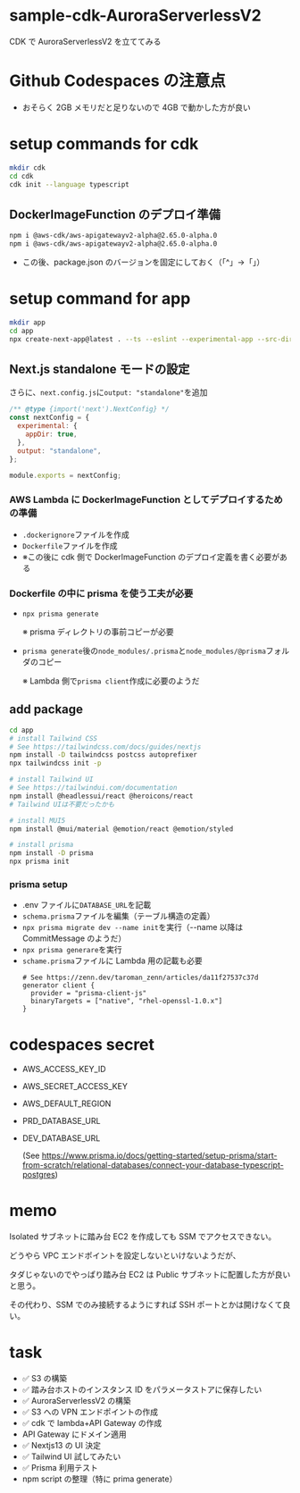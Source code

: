 # sample-cdk-AuroraServerlessV2

CDK で AuroraServerlessV2 を立ててみる

# Github Codespaces の注意点

- おそらく 2GB メモリだと足りないので 4GB で動かした方が良い

# setup commands for cdk

```sh
mkdir cdk
cd cdk
cdk init --language typescript
```

## DockerImageFunction のデプロイ準備

```sh
npm i @aws-cdk/aws-apigatewayv2-alpha@2.65.0-alpha.0
npm i @aws-cdk/aws-apigatewayv2-alpha@2.65.0-alpha.0
```

- この後、package.json のバージョンを固定にしておく（「^」->「」）

# setup command for app

```sh
mkdir app
cd app
npx create-next-app@latest . --ts --eslint --experimental-app --src-dir --use-npm --import-alias "@/*"

```

## Next.js standalone モードの設定

さらに、`next.config.js`に`output: "standalone"`を追加

```js
/** @type {import('next').NextConfig} */
const nextConfig = {
  experimental: {
    appDir: true,
  },
  output: "standalone",
};

module.exports = nextConfig;
```

### AWS Lambda に DockerImageFunction としてデプロイするための準備

- `.dockerignore`ファイルを作成
- `Dockerfile`ファイルを作成
- ※この後に cdk 側で DockerImageFunction のデプロイ定義を書く必要がある

### Dockerfile の中に prisma を使う工夫が必要

- `npx prisma generate`

  ※ prisma ディレクトリの事前コピーが必要

- `prisma generate`後の`node_modules/.prisma`と`node_modules/@prisma`フォルダのコピー

  ※ Lambda 側で`prisma client`作成に必要のようだ

## add package

```sh
cd app
# install Tailwind CSS
# See https://tailwindcss.com/docs/guides/nextjs
npm install -D tailwindcss postcss autoprefixer
npx tailwindcss init -p

# install Tailwind UI
# See https://tailwindui.com/documentation
npm install @headlessui/react @heroicons/react
# Tailwind UIは不要だったかも

# install MUI5
npm install @mui/material @emotion/react @emotion/styled

# install prisma
npm install -D prisma
npx prisma init
```

### prisma setup

- .env ファイルに`DATABASE_URL`を記載
- `schema.prisma`ファイルを編集（テーブル構造の定義）
- `npx prisma migrate dev --name init`を実行（--name 以降は CommitMessage のようだ）
- `npx prisma generare`を実行
- `schame.prisma`ファイルに Lambda 用の記載も必要
  ```prisma
  # See https://zenn.dev/taroman_zenn/articles/da11f27537c37d
  generator client {
    provider = "prisma-client-js"
    binaryTargets = ["native", "rhel-openssl-1.0.x"]
  }
  ```

# codespaces secret

- AWS_ACCESS_KEY_ID
- AWS_SECRET_ACCESS_KEY
- AWS_DEFAULT_REGION
- PRD_DATABASE_URL
- DEV_DATABASE_URL

  (See https://www.prisma.io/docs/getting-started/setup-prisma/start-from-scratch/relational-databases/connect-your-database-typescript-postgres)

# memo

Isolated サブネットに踏み台 EC2 を作成しても SSM でアクセスできない。

どうやら VPC エンドポイントを設定しないといけないようだが、

タダじゃないのでやっぱり踏み台 EC2 は Public サブネットに配置した方が良いと思う。

その代わり、SSM でのみ接続するようにすれば SSH ポートとかは開けなくて良い。

# task

- ✅ S3 の構築
- ✅ 踏み台ホストのインスタンス ID をパラメータストアに保存したい
- ✅ AuroraServerlessV2 の構築
- ✅ S3 への VPN エンドポイントの作成
- ✅ cdk で lambda+API Gateway の作成
- API Gateway にドメイン適用
- ✅ Nextjs13 の UI 決定
- ✅ Tailwind UI 試してみたい
- ✅ Prisma 利用テスト
- npm script の整理（特に prima generate）
